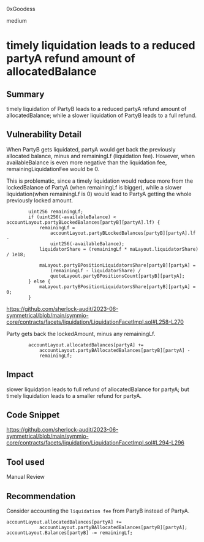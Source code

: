 0xGoodess

medium

# timely liquidation leads to a reduced partyA refund amount of allocatedBalance

## Summary
timely liquidation of PartyB leads to a reduced partyA refund amount of allocatedBalance; while a slower liquidation of PartyB leads to a full refund.

## Vulnerability Detail
When PartyB gets liquidated, partyA would get back the previously allocated balance, minus and remainingLf (liquidation fee). 
However, when availableBalance is even more negative than the liquidation fee, remainingLiquidationFee would be 0. 

This is problematic, since a timely liquidation would reduce more from the lockedBalance of PartyA (when remainingLf is bigger), while a slower liquidation(when remainingLf is 0) would lead to PartyA getting the whole previously locked amount.

```solidity
        uint256 remainingLf;
        if (uint256(-availableBalance) < accountLayout.partyBLockedBalances[partyB][partyA].lf) {
            remainingLf =
                accountLayout.partyBLockedBalances[partyB][partyA].lf -
                uint256(-availableBalance);
            liquidatorShare = (remainingLf * maLayout.liquidatorShare) / 1e18;

            maLayout.partyBPositionLiquidatorsShare[partyB][partyA] =
                (remainingLf - liquidatorShare) /
                quoteLayout.partyBPositionsCount[partyB][partyA];
        } else {
            maLayout.partyBPositionLiquidatorsShare[partyB][partyA] = 0;
        }
```
https://github.com/sherlock-audit/2023-06-symmetrical/blob/main/symmio-core/contracts/facets/liquidation/LiquidationFacetImpl.sol#L258-L270

Party gets back the lockedAmount, minus any remainingLf.
```solidity
        accountLayout.allocatedBalances[partyA] +=
            accountLayout.partyBAllocatedBalances[partyB][partyA] -
            remainingLf;
```

## Impact
slower liquidation leads to full refund of allocatedBalance for partyA; but timely liquidation leads to a smaller refund for partyA. 

## Code Snippet
https://github.com/sherlock-audit/2023-06-symmetrical/blob/main/symmio-core/contracts/facets/liquidation/LiquidationFacetImpl.sol#L294-L296
## Tool used

Manual Review

## Recommendation
Consider accounting the `liquidation fee` from PartyB instead of PartyA.
```solidity
accountLayout.allocatedBalances[partyA] +=
            accountLayout.partyBAllocatedBalances[partyB][partyA];
accountLayout.Balances[partyB] -= remainingLf;
```